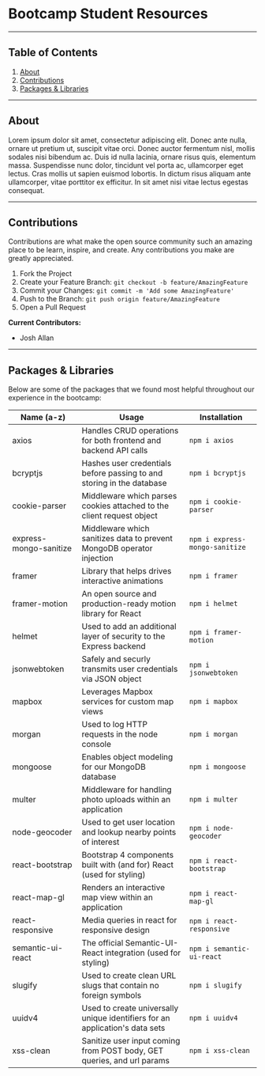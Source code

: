# Bootcamp Student Resources

---

## **Table of Contents**

1. [About](#About)
1. [Contributions](#Contributions)
1. [Packages & Libraries](#Packages-&-Libraries)

---

## About

Lorem ipsum dolor sit amet, consectetur adipiscing elit. Donec ante nulla, ornare ut pretium ut, suscipit vitae orci. Donec auctor fermentum nisl, mollis sodales nisi bibendum ac. Duis id nulla lacinia, ornare risus quis, elementum massa. Suspendisse nunc dolor, tincidunt vel porta ac, ullamcorper eget lectus. Cras mollis ut sapien euismod lobortis. In dictum risus aliquam ante ullamcorper, vitae porttitor ex efficitur. In sit amet nisi vitae lectus egestas consequat.

---

## Contributions

Contributions are what make the open source community such an amazing place to be learn, inspire, and create. Any contributions you make are greatly appreciated.

1. Fork the Project
2. Create your Feature Branch: `git checkout -b feature/AmazingFeature`
3. Commit your Changes: `git commit -m 'Add some AmazingFeature'`
4. Push to the Branch: `git push origin feature/AmazingFeature`
5. Open a Pull Request

**Current Contributors:**

- Josh Allan

---

## **Packages & Libraries**

Below are some of the packages that we found most helpful throughout our experience in the bootcamp:

| Name (a-z)             | Usage                                                                        | Installation                   |
| ---------------------- | ---------------------------------------------------------------------------- | ------------------------------ |
| axios                  | Handles CRUD operations for both frontend and backend API calls              | `npm i axios`                  |
| bcryptjs               | Hashes user credentials before passing to and storing in the database        | `npm i bcryptjs`               |
| cookie-parser          | Middleware which parses cookies attached to the client request object        | `npm i cookie-parser`          |
| express-mongo-sanitize | Middleware which sanitizes data to prevent MongoDB operator injection        | `npm i express-mongo-sanitize` |
| framer                 | Library that helps drives interactive animations                             | `npm i framer`                 |
| framer-motion          | An open source and production-ready motion library for React                 | `npm i helmet`                 |
| helmet                 | Used to add an additional layer of security to the Express backend           | `npm i framer-motion`          |
| jsonwebtoken           | Safely and securly transmits user credentials via JSON object                | `npm i jsonwebtoken`           |
| mapbox                 | Leverages Mapbox services for custom map views                               | `npm i mapbox`                 |
| morgan                 | Used to log HTTP requests in the node console                                | `npm i morgan`                 |
| mongoose               | Enables object modeling for our MongoDB database                             | `npm i mongoose`               |
| multer                 | Middleware for handling photo uploads within an application                  | `npm i multer`                 |
| node-geocoder          | Used to get user location and lookup nearby points of interest               | `npm i node-geocoder`          |
| react-bootstrap        | Bootstrap 4 components built with (and for) React (used for styling)         | `npm i react-bootstrap`        |
| react-map-gl           | Renders an interactive map view within an application                        | `npm i react-map-gl`           |
| react-responsive       | Media queries in react for responsive design                                 | `npm i react-responsive`       |
| semantic-ui-react      | The official Semantic-UI-React integration (used for styling)                | `npm i semantic-ui-react`      |
| slugify                | Used to create clean URL slugs that contain no foreign symbols               | `npm i slugify`                |
| uuidv4                 | Used to create universally unique identifiers for an application's data sets | `npm i uuidv4`                 |
| xss-clean              | Sanitize user input coming from POST body, GET queries, and url params       | `npm i xss-clean`              |
